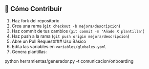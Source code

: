 ## 🤝 Cómo Contribuir

1. Haz fork del repositorio
2. Crea una rama (`git checkout -b mejora/descripcion`)
3. Haz commit de tus cambios (`git commit -m 'Añade X plantilla'`)
4. Haz push a la rama (`git push origin mejora/descripcion`)
5. Abre un Pull Request### Uso Básico
1. Edita las variables en `variables/globales.yaml`
2. Genera plantillas:

python herramientas/generador.py -t comunicacion/onboarding
